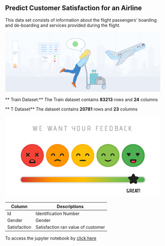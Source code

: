 ## Predict Customer Satisfaction for an Airline

This data set consists of information about the flight passengers' boarding and de-boarding and services provided during the flight.

![enter image description here](https://github.com/vibhutidevatraj/Predict_customer_satisfaction/blob/main/Airline%20satisfaction%20Image1.png?raw=true)

** Train Dataset:**
The Train dataset contains **83213** rows and **24** columns

** T Dataset**
The dataset contains **20781** rows and **23** columns

![enter image description here](https://github.com/vibhutidevatraj/Predict_customer_satisfaction/blob/b1e544877e6e123dda0b23e47d297da9dc775c5c/Image2.png?raw=true)


|Column|Descriptions  |
|--|--|
|  Id| Identification Number |
|  Gender| Gender  |
|  Satisfaction | Satisfaction ran value of customer |



To access the jupyter notebook by [click here](https://github.com/vibhutidevatraj/Predict_customer_satisfaction/blob/main/Flight%20Passenger%20Satisfaction%20Prediction.ipynb)

